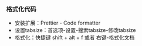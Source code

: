 ### 格式化代码
- 安装扩展：Prettier - Code formatter
- 设置tabsize：首选项-设置-搜索tabsize-修改tabsize
- 格式化：快捷键 shift + alt + f 或者 右键-格式化文档